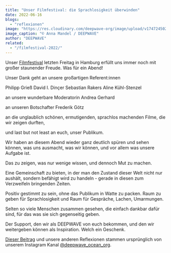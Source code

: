 ```yaml
---
title: "Unser Filmfestival: die Sprachlosigkeit überwinden"
date: 2022-06-16
blogs: 
  - "reflexionen"
image: "https://res.cloudinary.com/deepwave-org/image/upload/v1747245027/deepwave.org/jkjlk.png"
image_caption: "© Anna Mandel / DEEPWAVE"
author: "DEEPWAVE"
related: 
  - "/filmfestival-2022/"
---
```


Unser [Filmfestival](https://www.deepwave.org/filmfestival-2022/) letzten Freitag in Hamburg erfüllt uns immer noch mit großer staunender Freude. Was für ein Abend!

Unser Dank geht an unsere großartigen Referent:innen

Philipp Grieß David I. Dinçer Sebastian Rakers Aline Kühl-Stenzel

an unsere wunderbare Moderatorin Andrea Gerhard

an unseren Botschafter Frederik Götz

an die unglaublich schönen, ermutigenden, sprachlos machenden Filme, die wir zeigen durften,

und last but not least an euch, unser Publikum.

Wir haben an diesem Abend wieder ganz deutlich spüren und sehen können, was uns ausmacht, was wir können, und vor allem was unsere Aufgabe ist.

Das zu zeigen, was nur wenige wissen, und dennoch Mut zu machen.

Eine Gemeinschaft zu bieten, in der man den Zustand dieser Welt nicht nur aushält, sondern befähigt wird zu handeln - gerade in diesen zum Verzweifeln bringenden Zeiten.

Positiv gestimmt zu sein, ohne das Publikum in Watte zu packen. Raum zu geben für Sprachlosigkeit und Raum für Gespräche, Lachen, Umarmungen.

Selten so viele Menschen zusammen gesehen, die einfach dankbar dafür sind, für das was sie sich gegenseitig geben.

Der Support, den wir als DEEPWAVE von euch bekommen, und den wir weitergeben können als Inspiration. Welch ein Geschenk.

[Dieser Beitrag](https://www.instagram.com/p/Ce31frjMLCp/) und unsere anderen Reflexionen stammen ursprünglich von unserem Instagram Kanal [@deepwave\_ocean\_org](https://www.instagram.com/deepwave_ocean_org/).
